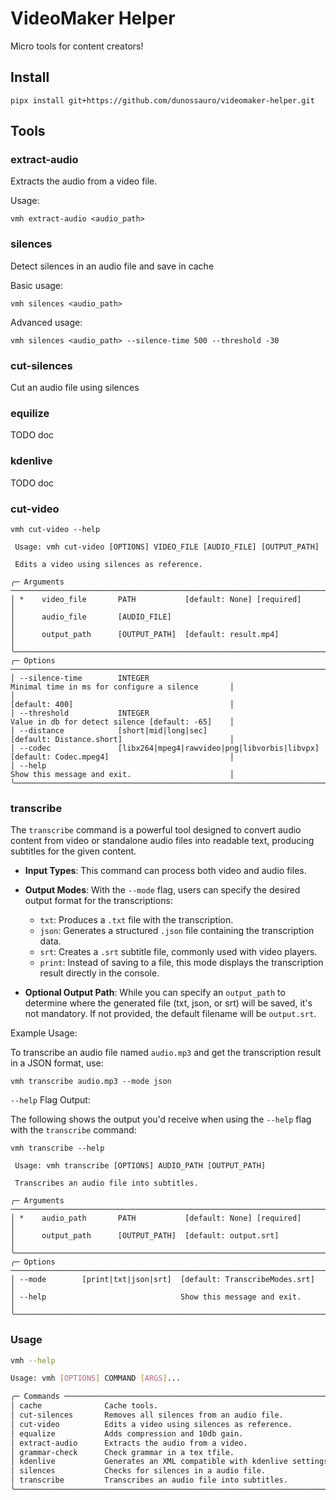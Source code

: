 # VideoMaker Helper

Micro tools for content creators!


## Install

`pipx install git+https://github.com/dunossauro/videomaker-helper.git`


## Tools

### extract-audio

Extracts the audio from a video file.

Usage:

`vmh extract-audio <audio_path>`

### silences

Detect silences in an audio file and save in cache

Basic usage:

`vmh silences <audio_path>`

Advanced usage:

`vmh silences <audio_path> --silence-time 500 --threshold -30`


### cut-silences

Cut an audio file using silences

### equilize

TODO doc

### kdenlive

TODO doc

### cut-video
```
vmh cut-video --help

 Usage: vmh cut-video [OPTIONS] VIDEO_FILE [AUDIO_FILE] [OUTPUT_PATH]

 Edits a video using silences as reference.

╭─ Arguments ───────────────────────────────────────────────────────────────────────────────────────────────────────────╮
│ *    video_file       PATH           [default: None] [required]                                                       │
│      audio_file       [AUDIO_FILE]                                                                                    │
│      output_path      [OUTPUT_PATH]  [default: result.mp4]                                                            │
╰───────────────────────────────────────────────────────────────────────────────────────────────────────────────────────╯
╭─ Options ─────────────────────────────────────────────────────────────────────────────────────────────────────────────╮
│ --silence-time        INTEGER                                        Minimal time in ms for configure a silence       │
│                                                                      [default: 400]                                   │
│ --threshold           INTEGER                                        Value in db for detect silence [default: -65]    │
│ --distance            [short|mid|long|sec]                           [default: Distance.short]                        │
│ --codec               [libx264|mpeg4|rawvideo|png|libvorbis|libvpx]  [default: Codec.mpeg4]                           │
│ --help                                                               Show this message and exit.                      │
╰───────────────────────────────────────────────────────────────────────────────────────────────────────────────────────╯
```

### transcribe

The `transcribe` command is a powerful tool designed to convert audio content from video or standalone audio files into readable text, producing subtitles for the given content.

- **Input Types**: This command can process both video and audio files.

- **Output Modes**: With the `--mode` flag, users can specify the desired output format for the transcriptions:
  - `txt`: Produces a `.txt` file with the transcription.
  - `json`: Generates a structured `.json` file containing the transcription data.
  - `srt`: Creates a `.srt` subtitle file, commonly used with video players.
  - `print`: Instead of saving to a file, this mode displays the transcription result directly in the console.

- **Optional Output Path**: While you can specify an `output_path` to determine where the generated file (txt, json, or srt) will be saved, it's not mandatory. If not provided, the default filename will be `output.srt`.

Example Usage:

To transcribe an audio file named `audio.mp3` and get the transcription result in a JSON format, use:

```
vmh transcribe audio.mp3 --mode json
```

`--help` Flag Output:

The following shows the output you'd receive when using the `--help` flag with the `transcribe` command:

```
vmh transcribe --help

 Usage: vmh transcribe [OPTIONS] AUDIO_PATH [OUTPUT_PATH]

 Transcribes an audio file into subtitles.

╭─ Arguments ───────────────────────────────────────────────────────────────────────╮
│ *    audio_path       PATH           [default: None] [required]                   │
│      output_path      [OUTPUT_PATH]  [default: output.srt]                        │
╰───────────────────────────────────────────────────────────────────────────────────╯
╭─ Options ─────────────────────────────────────────────────────────────────────────╮
│ --mode        [print|txt|json|srt]  [default: TranscribeModes.srt]                │
│ --help                              Show this message and exit.                   │
╰───────────────────────────────────────────────────────────────────────────────────╯
```


### Usage

```bash
vmh --help

Usage: vmh [OPTIONS] COMMAND [ARGS]...

╭─ Commands ────────────────────────────────────────────────────────────────────────╮
│ cache              Cache tools.                                                   │
│ cut-silences       Removes all silences from an audio file.                       │
│ cut-video          Edits a video using silences as reference.                     │
│ equalize           Adds compression and 10db gain.                                │
│ extract-audio      Extracts the audio from a video.                               │
│ grammar-check      Check grammar in a tex tfile.                                  │
│ kdenlive           Generates an XML compatible with kdenlive settings.            │
│ silences           Checks for silences in a audio file.                           │
│ transcribe         Transcribes an audio file into subtitles.                      │
╰───────────────────────────────────────────────────────────────────────────────────╯
```
